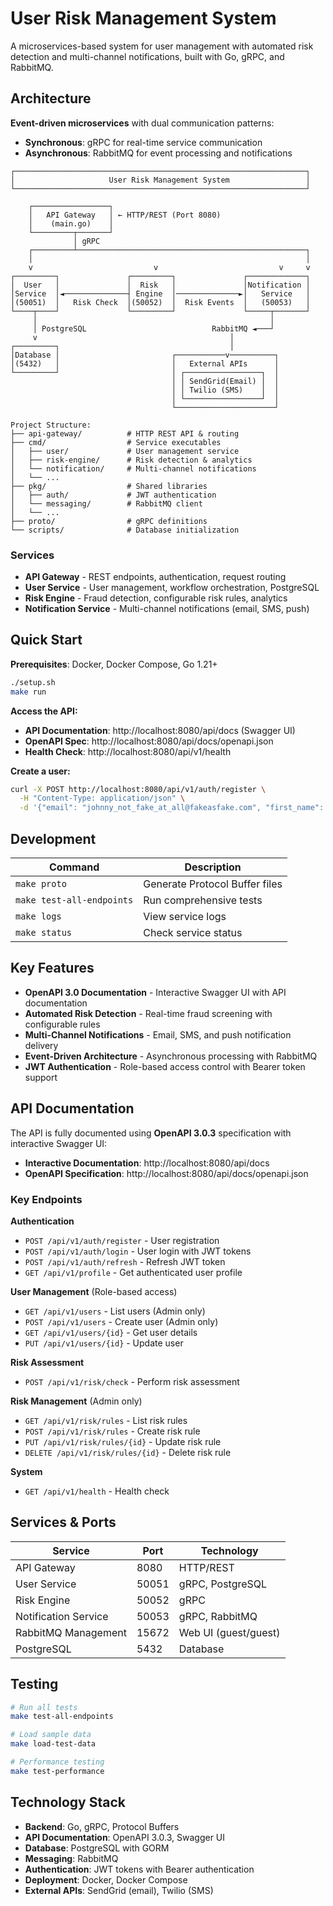 # User Risk Management System

A microservices-based system for user management with automated risk detection and multi-channel notifications, built with Go, gRPC, and RabbitMQ.

## Architecture

**Event-driven microservices** with dual communication patterns:
- **Synchronous**: gRPC for real-time service communication
- **Asynchronous**: RabbitMQ for event processing and notifications

```
┌─────────────────────────────────────────────────────────────────┐
│                     User Risk Management System                 │
└─────────────────────────────────────────────────────────────────┘

    ┌─────────────────┐
    │   API Gateway   │ ← HTTP/REST (Port 8080)
    │    (main.go)    │
    └─────────┬───────┘
              │ gRPC
    ┌─────────┴───────────────────────────────────────────────────┐
    │                                                             │
    v                           v                           v     v
┌─────────┐               ┌─────────┐               ┌─────────────┐
│  User   │               │  Risk   │               │Notification │
│Service  │◄──────────────┤ Engine  │──────────────►│   Service   │
│(50051)  │   Risk Check  │(50052)  │  Risk Events  │   (50053)   │
└────┬────┘               └─────────┘               └─────┬───────┘
     │                                                    │
     │ PostgreSQL                            RabbitMQ ◄───┘
     v                                           │
┌─────────┐                                      │
│Database │                         ┌───────────v──────────┐
│(5432)   │                         │   External APIs      │
└─────────┘                         │ ┌─────────────────┐  │
                                    │ │ SendGrid(Email) │  │
                                    │ │ Twilio (SMS)    │  │
                                    │ └─────────────────┘  │
                                    └──────────────────────┘

Project Structure:
├── api-gateway/          # HTTP REST API & routing
├── cmd/                  # Service executables
│   ├── user/             # User management service
│   ├── risk-engine/      # Risk detection & analytics
│   └── notification/     # Multi-channel notifications
│   └── ...
├── pkg/                  # Shared libraries
│   ├── auth/             # JWT authentication
│   └── messaging/        # RabbitMQ client
│   └── ...
├── proto/                # gRPC definitions
└── scripts/              # Database initialization
```

### Services
- **API Gateway** - REST endpoints, authentication, request routing
- **User Service** - User management, workflow orchestration, PostgreSQL
- **Risk Engine** - Fraud detection, configurable risk rules, analytics
- **Notification Service** - Multi-channel notifications (email, SMS, push)

## Quick Start

**Prerequisites**: Docker, Docker Compose, Go 1.21+

```bash
./setup.sh
make run
```

**Access the API:**
- **API Documentation**: http://localhost:8080/api/docs (Swagger UI)
- **OpenAPI Spec**: http://localhost:8080/api/docs/openapi.json
- **Health Check**: http://localhost:8080/api/v1/health

**Create a user:**
```bash
curl -X POST http://localhost:8080/api/v1/auth/register \
  -H "Content-Type: application/json" \
  -d '{"email": "johnny_not_fake_at_all@fakeasfake.com", "first_name": "Johnny", "last_name": "Fake", "password": "HereIsMyFakePassword"}'
```

## Development

| Command | Description |
|---------|-------------|
| `make proto` | Generate Protocol Buffer files |
| `make test-all-endpoints` | Run comprehensive tests |
| `make logs` | View service logs |
| `make status` | Check service status |

## Key Features

- **OpenAPI 3.0 Documentation** - Interactive Swagger UI with API documentation
- **Automated Risk Detection** - Real-time fraud screening with configurable rules
- **Multi-Channel Notifications** - Email, SMS, and push notification delivery
- **Event-Driven Architecture** - Asynchronous processing with RabbitMQ
- **JWT Authentication** - Role-based access control with Bearer token support

## API Documentation

The API is fully documented using **OpenAPI 3.0.3** specification with interactive Swagger UI:

- **Interactive Documentation**: http://localhost:8080/api/docs
- **OpenAPI Specification**: http://localhost:8080/api/docs/openapi.json

### Key Endpoints

**Authentication**
- `POST /api/v1/auth/register` - User registration
- `POST /api/v1/auth/login` - User login with JWT tokens
- `POST /api/v1/auth/refresh` - Refresh JWT token
- `GET /api/v1/profile` - Get authenticated user profile

**User Management** (Role-based access)
- `GET /api/v1/users` - List users (Admin only)
- `POST /api/v1/users` - Create user (Admin only)
- `GET /api/v1/users/{id}` - Get user details
- `PUT /api/v1/users/{id}` - Update user

**Risk Assessment**
- `POST /api/v1/risk/check` - Perform risk assessment

**Risk Management** (Admin only)
- `GET /api/v1/risk/rules` - List risk rules
- `POST /api/v1/risk/rules` - Create risk rule
- `PUT /api/v1/risk/rules/{id}` - Update risk rule
- `DELETE /api/v1/risk/rules/{id}` - Delete risk rule

**System**
- `GET /api/v1/health` - Health check

## Services & Ports

| Service | Port | Technology |
|---------|------|------------|
| API Gateway | 8080 | HTTP/REST |
| User Service | 50051 | gRPC, PostgreSQL |
| Risk Engine | 50052 | gRPC |
| Notification Service | 50053 | gRPC, RabbitMQ |
| RabbitMQ Management | 15672 | Web UI (guest/guest) |
| PostgreSQL | 5432 | Database |

## Testing

```bash
# Run all tests
make test-all-endpoints

# Load sample data
make load-test-data

# Performance testing
make test-performance
```

## Technology Stack

- **Backend**: Go, gRPC, Protocol Buffers
- **API Documentation**: OpenAPI 3.0.3, Swagger UI
- **Database**: PostgreSQL with GORM
- **Messaging**: RabbitMQ
- **Authentication**: JWT tokens with Bearer authentication
- **Deployment**: Docker, Docker Compose
- **External APIs**: SendGrid (email), Twilio (SMS)
